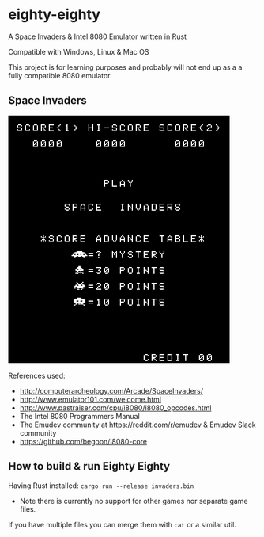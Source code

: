 # eighty-eighty
A Space Invaders & Intel 8080 Emulator written in Rust

Compatible with Windows, Linux & Mac OS


This project is for learning purposes and probably will not end up as a a fully compatible 8080 emulator.

## Space Invaders
![Invaders](https://github.com/stianeklund/eighty-eighty/blob/master/assets/screenshot.png)

References used:

* http://computerarcheology.com/Arcade/SpaceInvaders/
* http://www.emulator101.com/welcome.html
* http://www.pastraiser.com/cpu/i8080/i8080_opcodes.html
* The Intel 8080 Programmers Manual
* The Emudev community at https://reddit.com/r/emudev & Emudev Slack community
* https://github.com/begoon/i8080-core




## How to build & run Eighty Eighty

Having Rust installed: `cargo run --release invaders.bin`
* Note there is currently no support for other games nor separate game files.

If you have multiple files you can merge them with `cat` or a similar util.






